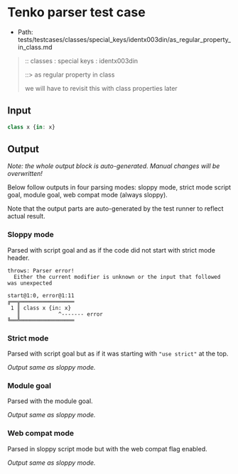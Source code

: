 # Tenko parser test case

- Path: tests/testcases/classes/special_keys/identx003din/as_regular_property_in_class.md

> :: classes : special keys : identx003din
>
> ::> as regular property in class
>
> we will have to revisit this with class properties later

## Input

`````js
class x {in: x}
`````

## Output

_Note: the whole output block is auto-generated. Manual changes will be overwritten!_

Below follow outputs in four parsing modes: sloppy mode, strict mode script goal, module goal, web compat mode (always sloppy).

Note that the output parts are auto-generated by the test runner to reflect actual result.

### Sloppy mode

Parsed with script goal and as if the code did not start with strict mode header.

`````
throws: Parser error!
  Either the current modifier is unknown or the input that followed was unexpected

start@1:0, error@1:11
╔══╦═════════════════
 1 ║ class x {in: x}
   ║            ^------- error
╚══╩═════════════════

`````

### Strict mode

Parsed with script goal but as if it was starting with `"use strict"` at the top.

_Output same as sloppy mode._

### Module goal

Parsed with the module goal.

_Output same as sloppy mode._

### Web compat mode

Parsed in sloppy script mode but with the web compat flag enabled.

_Output same as sloppy mode._
